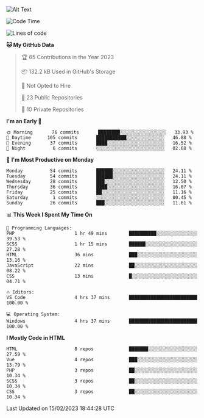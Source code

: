 ![Alt Text](https://media0.giphy.com/media/H48YKEw3fXrcvIF2xE/200w.gif?cid=82a1493badypnrqv7no5k2m47eq0kdlkwed89qw5z8bd6g57&rid=200w.gif)

<!--START_SECTION:waka-->
![Code Time](http://img.shields.io/badge/Code%20Time-9%20hrs%2037%20mins-blue)

![Lines of code](https://img.shields.io/badge/From%20Hello%20World%20I%27ve%20Written-458%20Thousand%20lines%20of%20code-blue)

**🐱 My GitHub Data** 

> 🏆 65 Contributions in the Year 2023
 > 
> 📦 132.2 kB Used in GitHub's Storage 
 > 
> 🚫 Not Opted to Hire
 > 
> 📜 23 Public Repositories 
 > 
> 🔑 10 Private Repositories  
 > 
**I'm an Early 🐤** 

```text
🌞 Morning       76 commits       ████████░░░░░░░░░░░░░░░░░   33.93 % 
🌆 Daytime      105 commits       ███████████░░░░░░░░░░░░░░   46.88 % 
🌃 Evening       37 commits       ████░░░░░░░░░░░░░░░░░░░░░   16.52 % 
🌙 Night          6 commits       ░░░░░░░░░░░░░░░░░░░░░░░░░   02.68 % 

```
📅 **I'm Most Productive on Monday** 

```text
Monday          54 commits       ██████░░░░░░░░░░░░░░░░░░░   24.11 % 
Tuesday         54 commits       ██████░░░░░░░░░░░░░░░░░░░   24.11 % 
Wednesday       28 commits       ███░░░░░░░░░░░░░░░░░░░░░░   12.50 % 
Thursday        36 commits       ████░░░░░░░░░░░░░░░░░░░░░   16.07 % 
Friday          25 commits       ██░░░░░░░░░░░░░░░░░░░░░░░   11.16 % 
Saturday         1 commits       ░░░░░░░░░░░░░░░░░░░░░░░░░   00.45 % 
Sunday          26 commits       ███░░░░░░░░░░░░░░░░░░░░░░   11.61 % 

```


📊 **This Week I Spent My Time On** 

```text
💬 Programming Languages: 
PHP                      1 hr 49 mins        ██████████░░░░░░░░░░░░░░░   39.53 % 
SCSS                     1 hr 15 mins        ██████░░░░░░░░░░░░░░░░░░░   27.28 % 
HTML                     36 mins             ███░░░░░░░░░░░░░░░░░░░░░░   13.16 % 
JavaScript               22 mins             ██░░░░░░░░░░░░░░░░░░░░░░░   08.22 % 
CSS                      13 mins             █░░░░░░░░░░░░░░░░░░░░░░░░   04.71 % 

🔥 Editors: 
VS Code                  4 hrs 37 mins       █████████████████████████   100.00 % 

💻 Operating System: 
Windows                  4 hrs 37 mins       █████████████████████████   100.00 % 

```

**I Mostly Code in HTML** 

```text
HTML                     8 repos             ███████░░░░░░░░░░░░░░░░░░   27.59 % 
Vue                      4 repos             ███░░░░░░░░░░░░░░░░░░░░░░   13.79 % 
PHP                      3 repos             ██░░░░░░░░░░░░░░░░░░░░░░░   10.34 % 
SCSS                     3 repos             ██░░░░░░░░░░░░░░░░░░░░░░░   10.34 % 
CSS                      3 repos             ██░░░░░░░░░░░░░░░░░░░░░░░   10.34 % 

```



 Last Updated on 15/02/2023 18:44:28 UTC
<!--END_SECTION:waka-->
